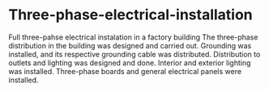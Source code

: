 # Three-phase-electrical-installation
 Full three-pahse electrical instalation in a factory building 
The three-phase distribution in the building was designed and carried out.
Grounding was installed, and its respective grounding cable was distributed.
Distribution to outlets and lighting was designed and done.
Interior and exterior lighting was installed. 
Three-phase boards and general electrical panels were installed.
